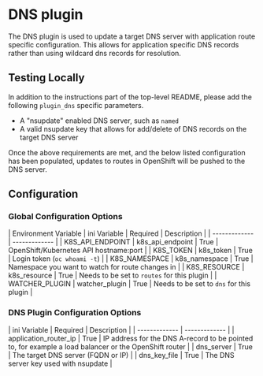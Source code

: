 # DNS plugin

The DNS plugin is used to update a target DNS server with application route specific configuration. This allows for application specific DNS records rather than using wildcard dns records for resolution. 

## Testing Locally

In addition to the instructions part of the top-level README, please add the following `plugin_dns` specific parameters.

- A "nsupdate" enabled DNS server, such as `named`
- A valid nsupdate key that allows for add/delete of DNS records on the target DNS server

Once the above requirements are met, and the below listed configuration has been populated, updates to routes in OpenShift will be pushed to the DNS server.

## Configuration

### Global Configuration Options

| Environment Variable | ini Variable | Required | Description |
| ------------- | ------------- |
| K8S_API_ENDPOINT | k8s_api_endpoint | True | OpenShift/Kubernetes API hostname:port |
| K8S_TOKEN  | k8s_token | True | Login token (`oc whoami -t`) |
| K8S_NAMESPACE | k8s_namespace | True | Namespace you want to watch for route changes in |
| K8S_RESOURCE | k8s_resource | True | Needs to be set to `routes` for this plugin |
| WATCHER_PLUGIN | watcher_plugin | True | Needs to be set to `dns` for this plugin |


### DNS Plugin Configuration Options

| ini Variable | Required | Description |
| ------------- | ------------- |
| application_router_ip | True | IP address for the DNS A-record to be pointed to, for example a load balancer or the OpenShift router |
| dns_server | True | The target DNS server (FQDN or IP) |
| dns_key_file | True | The DNS server key used with nsupdate |

